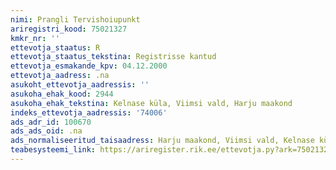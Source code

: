 ```yaml
---
nimi: Prangli Tervishoiupunkt
ariregistri_kood: 75021327
kmkr_nr: ''
ettevotja_staatus: R
ettevotja_staatus_tekstina: Registrisse kantud
ettevotja_esmakande_kpv: 04.12.2000
ettevotja_aadress: .na
asukoht_ettevotja_aadressis: ''
asukoha_ehak_kood: 2944
asukoha_ehak_tekstina: Kelnase küla, Viimsi vald, Harju maakond
indeks_ettevotja_aadressis: '74006'
ads_adr_id: 100670
ads_ads_oid: .na
ads_normaliseeritud_taisaadress: Harju maakond, Viimsi vald, Kelnase küla
teabesysteemi_link: https://ariregister.rik.ee/ettevotja.py?ark=75021327&ref=rekvisiidid
---
```

